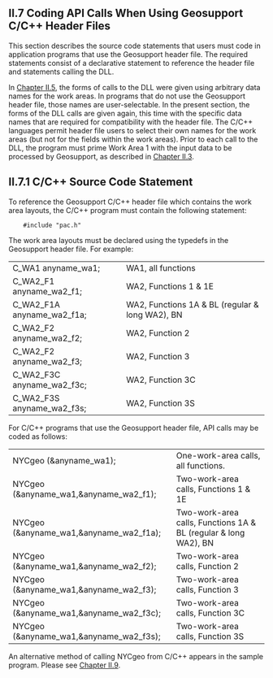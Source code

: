 <h2>II.7 Coding API Calls When Using Geosupport C/C++ Header Files  </h2>

This section describes the source code statements that users must code in application programs
that use the Geosupport header file. The required statements consist of a declarative statement to
reference the header file and statements calling the DLL.  

In [Chapter II.5](../../chapterII/section05), the forms of calls to the DLL were given using arbitrary data names for the work
areas. In programs that do not use the Geosupport header file, those names are user-selectable.
In the present section, the forms of the DLL calls are given again, this time with the specific data
names that are required for compatibility with the header file. The C/C++ languages permit
header file users to select their own names for the work areas (but not for the fields within the
work areas). Prior to each call to the DLL, the program must prime Work Area 1 with the input
data to be processed by Geosupport, as described in [Chapter II.3](../../chapterII/section03).  

## <span id="chapterII.7.1"> II.7.1 C/C++ Source Code Statement  </span>

To reference the Geosupport C/C++ header file which contains the work area layouts, the C/C++
program must contain the following statement:  
```
    #include "pac.h"  
```
The work area layouts must be declared using the typedefs in the Geosupport header file. For
example:  

<table class="borderlessTable">
  <tr>
    <td>C_WA1 anyname_wa1; </td>
    <td>WA1, all functions</td>
  <tr>
  <tr>
    <td>C_WA2_F1 anyname_wa2_f1;</td>
    <td>WA2, Functions 1 & 1E</td>
  <tr>
  <tr>
    <td>C_WA2_F1A anyname_wa2_f1a;</td>
    <td>WA2, Functions 1A & BL (regular & long WA2), BN</td>
  <tr>
  <tr>
    <td>C_WA2_F2 anyname_wa2_f2; </td>
    <td>WA2, Function 2</td>
  <tr>
  <tr>
    <td>C_WA2_F2 anyname_wa2_f3; </td>
    <td>WA2, Function 3</td>
  <tr>
  <tr>
    <td>C_WA2_F3C anyname_wa2_f3c; </td>
    <td>WA2, Function 3C</td>
  <tr>
  <tr>
    <td>C_WA2_F3S anyname_wa2_f3s;</td>
    <td>WA2, Function 3S</td>
  <tr>
</table>  

For C/C++ programs that use the Geosupport header file, API calls may be coded as follows:  

<table class="borderlessTable">
<tr>
  <td>NYCgeo (&anyname_wa1); </td>
  <td>One-work-area calls, all functions.</td>
<tr>
<tr>
  <td>NYCgeo (&anyname_wa1,&anyname_wa2_f1); </td>
  <td>Two-work-area calls, Functions 1 & 1E</td>
<tr>
<tr>
  <td>NYCgeo (&anyname_wa1,&anyname_wa2_f1a);</td>
  <td>Two-work-area calls, Functions 1A & BL (regular & long WA2), BN</td>
<tr>
<tr>
  <td>NYCgeo (&anyname_wa1,&anyname_wa2_f2);</td>
  <td>Two-work-area calls, Function 2</td>
<tr>
<tr>
  <td>NYCgeo (&anyname_wa1,&anyname_wa2_f3);</td>
  <td>Two-work-area calls, Function 3</td>
<tr>
<tr>
  <td>NYCgeo (&anyname_wa1,&anyname_wa2_f3c);</td>
  <td>Two-work-area calls, Function 3C</td>
<tr>
<tr>
  <td>NYCgeo (&anyname_wa1,&anyname_wa2_f3s);</td>
  <td>Two-work-area calls, Function 3S</td>
<tr>
</table>

An alternative method of calling NYCgeo from C/C++ appears in the sample program. Please
see [Chapter II.9](../../chapterII/section09).  
